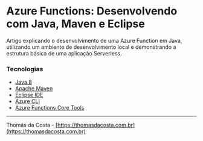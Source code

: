 # Azure Functions: Desenvolvendo com Java, Maven e Eclipse

Artigo explicando o desenvolvimento de uma Azure Function em Java, utilizando um ambiente de desenvolvimento local e demonstrando a estrutura básica de uma aplicação Serverless.

### Tecnologias
- [Java 8](https://www.oracle.com/technetwork/pt/java/javase/downloads/jdk8-downloads-2133151.html)
- [Apache Maven](https://maven.apache.org/)
- [Eclipse IDE](https://www.eclipse.org/)
- [Azure CLI](https://docs.microsoft.com/pt-br/cli/azure/?view=azure-cli-latest)
- [Azure Functions Core Tools](https://docs.microsoft.com/pt-br/azure/azure-functions/functions-run-local#v2)

---

Thomás da Costa - [https://thomasdacosta.com.br](https://thomasdacosta.com.br)

